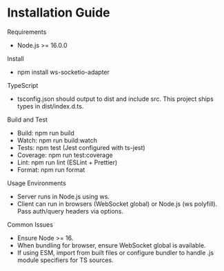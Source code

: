 # Installation Guide

Requirements
- Node.js >= 16.0.0

Install
- npm install ws-socketio-adapter

TypeScript
- tsconfig.json should output to dist and include src. This project ships types in dist/index.d.ts.

Build and Test
- Build: npm run build
- Watch: npm run build:watch
- Tests: npm test (Jest configured with ts-jest)
- Coverage: npm run test:coverage
- Lint: npm run lint (ESLint + Prettier)
- Format: npm run format

Usage Environments
- Server runs in Node.js using ws.
- Client can run in browsers (WebSocket global) or Node.js (ws polyfill). Pass auth/query headers via options.

Common Issues
- Ensure Node >= 16.
- When bundling for browser, ensure WebSocket global is available.
- If using ESM, import from built files or configure bundler to handle .js module specifiers for TS sources.